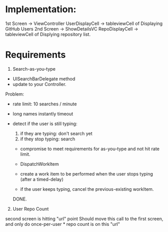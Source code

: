 
# Implementation:
1st Screen -> ViewController 
    UserDisplayCell -> tableviewCell of Displaying GitHub Users
2nd Screen -> ShowDetailsVC
     RepoDisplayCell -> tableviewCell of Displying repository list.


#   Requirements



1. Search-as-you-type

* UISearchBarDelegate method
* update to your Controller.

Problem:
* rate limit: 10 searches / minute
* long names instantly timeout
* detect if the user is still typing:
    1. if they are typing: don't search yet
    2. if they stop typing: search
    * compromise to meet requirements for as-you-type and not hit rate limit.
    
    * DispatchWorkItem
    * create a work item to be performed when the user stops typing (after a timed-delay)
    * if the user keeps typing, cancel the previous-existing workItem.
    
    DONE.


2. User Repo Count

second screen is hitting "url" point
Should move this call to the first screen, and only do once-per-user
    * repo count is on this "url"
    



